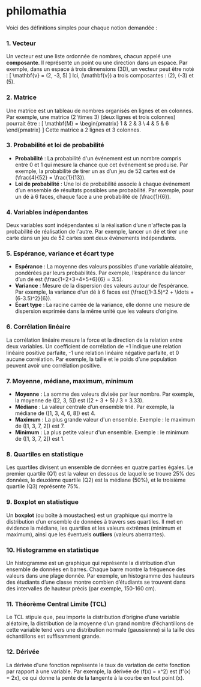 # philomathia

Voici des définitions simples pour chaque notion demandée :

### 1. **Vecteur**
Un vecteur est une liste ordonnée de nombres, chacun appelé une **composante**. Il représente un point ou une direction dans un espace. Par exemple, dans un espace à trois dimensions (3D), un vecteur peut être noté :
\[
\mathbf{v} = (2, -3, 5)
\]
Ici, \(\mathbf{v}\) a trois composantes : \(2\), \(-3\) et \(5\).

### 2. **Matrice**
Une matrice est un tableau de nombres organisés en lignes et en colonnes. Par exemple, une matrice \(2 \times 3\) (deux lignes et trois colonnes) pourrait être :
\[
\mathbf{M} = \begin{pmatrix} 1 & 2 & 3 \\ 4 & 5 & 6 \end{pmatrix}
\]
Cette matrice a 2 lignes et 3 colonnes.

### 3. **Probabilité et loi de probabilité**
- **Probabilité** : La probabilité d'un événement est un nombre compris entre 0 et 1 qui mesure la chance que cet événement se produise. Par exemple, la probabilité de tirer un as d’un jeu de 52 cartes est de \(\frac{4}{52} = \frac{1}{13}\).
- **Loi de probabilité** : Une loi de probabilité associe à chaque événement d’un ensemble de résultats possibles une probabilité. Par exemple, pour un dé à 6 faces, chaque face a une probabilité de \(\frac{1}{6}\).

### 4. **Variables indépendantes**
Deux variables sont indépendantes si la réalisation d’une n'affecte pas la probabilité de réalisation de l'autre. Par exemple, lancer un dé et tirer une carte dans un jeu de 52 cartes sont deux événements indépendants.

### 5. **Espérance, variance et écart type**
- **Espérance** : La moyenne des valeurs possibles d'une variable aléatoire, pondérées par leurs probabilités. Par exemple, l’espérance du lancer d’un dé est \(\frac{1+2+3+4+5+6}{6} = 3.5\).
- **Variance** : Mesure de la dispersion des valeurs autour de l’espérance. Par exemple, la variance d'un dé à 6 faces est \(\frac{(1-3.5)^2 + \ldots + (6-3.5)^2}{6}\).
- **Écart type** : La racine carrée de la variance, elle donne une mesure de dispersion exprimée dans la même unité que les valeurs d’origine.

### 6. **Corrélation linéaire**
La corrélation linéaire mesure la force et la direction de la relation entre deux variables. Un coefficient de corrélation de +1 indique une relation linéaire positive parfaite, -1 une relation linéaire négative parfaite, et 0 aucune corrélation. Par exemple, la taille et le poids d’une population peuvent avoir une corrélation positive.

### 7. **Moyenne, médiane, maximum, minimum**
- **Moyenne** : La somme des valeurs divisée par leur nombre. Par exemple, la moyenne de \([2, 3, 5]\) est \((2 + 3 + 5) / 3 = 3.33\).
- **Médiane** : La valeur centrale d’un ensemble trié. Par exemple, la médiane de \([1, 3, 4, 6, 8]\) est 4.
- **Maximum** : La plus grande valeur d'un ensemble. Exemple : le maximum de \([1, 3, 7, 2]\) est 7.
- **Minimum** : La plus petite valeur d'un ensemble. Exemple : le minimum de \([1, 3, 7, 2]\) est 1.

### 8. **Quartiles en statistique**
Les quartiles divisent un ensemble de données en quatre parties égales. Le premier quartile (Q1) est la valeur en dessous de laquelle se trouve 25% des données, le deuxième quartile (Q2) est la médiane (50%), et le troisième quartile (Q3) représente 75%.

### 9. **Boxplot en statistique**
Un **boxplot** (ou boîte à moustaches) est un graphique qui montre la distribution d’un ensemble de données à travers ses quartiles. Il met en évidence la médiane, les quartiles et les valeurs extrêmes (minimum et maximum), ainsi que les éventuels **outliers** (valeurs aberrantes).

### 10. **Histogramme en statistique**
Un histogramme est un graphique qui représente la distribution d'un ensemble de données en barres. Chaque barre montre la fréquence des valeurs dans une plage donnée. Par exemple, un histogramme des hauteurs des étudiants d’une classe montre combien d’étudiants se trouvent dans des intervalles de hauteur précis (par exemple, 150-160 cm).

### 11. **Théorème Central Limite (TCL)**
Le TCL stipule que, peu importe la distribution d’origine d’une variable aléatoire, la distribution de la moyenne d’un grand nombre d’échantillons de cette variable tend vers une distribution normale (gaussienne) si la taille des échantillons est suffisamment grande.

### 12. **Dérivée**
La dérivée d'une fonction représente le taux de variation de cette fonction par rapport à une variable. Par exemple, la dérivée de \(f(x) = x^2\) est \(f'(x) = 2x\), ce qui donne la pente de la tangente à la courbe en tout point \(x\).
